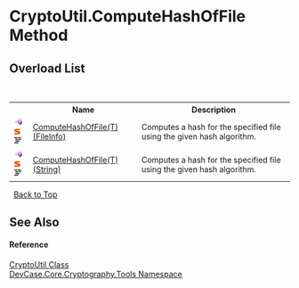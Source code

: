 # CryptoUtil.ComputeHashOfFile Method 
 


## Overload List
&nbsp;<table><tr><th></th><th>Name</th><th>Description</th></tr><tr><td>![Public method](media/pubmethod.gif "Public method")![Static member](media/static.gif "Static member")![Code example](media/CodeExample.png "Code example")</td><td><a href="M_DevCase_Core_Cryptography_Tools_CryptoUtil_ComputeHashOfFile__1">ComputeHashOfFile(T)(FileInfo)</a></td><td>
Computes a hash for the specified file using the given hash algorithm.</td></tr><tr><td>![Public method](media/pubmethod.gif "Public method")![Static member](media/static.gif "Static member")![Code example](media/CodeExample.png "Code example")</td><td><a href="M_DevCase_Core_Cryptography_Tools_CryptoUtil_ComputeHashOfFile__1_1">ComputeHashOfFile(T)(String)</a></td><td>
Computes a hash for the specified file using the given hash algorithm.</td></tr></table>&nbsp;
<a href="#cryptoutil.computehashoffile-method">Back to Top</a>

## See Also


#### Reference
<a href="T_DevCase_Core_Cryptography_Tools_CryptoUtil">CryptoUtil Class</a><br /><a href="N_DevCase_Core_Cryptography_Tools">DevCase.Core.Cryptography.Tools Namespace</a><br />